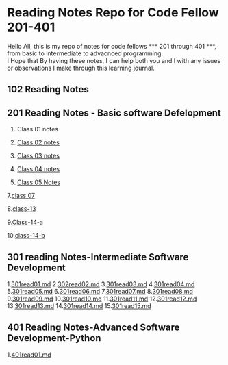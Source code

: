 
# Reading Notes Repo for Code Fellow 201-401



<p> Hello All, this is my repo of notes for code fellows *** 201 through 401 ***, from basic to intermediate to advacnced programming.<br>
I Hope that By having these notes, I can help both you and I with any issues or observations I make through this learning journal.</p>

## 102 Reading Notes











## 201 Reading Notes - Basic software Defelopment

1. Class 01 notes



2. [Class 02 notes](201class-02.md) 

3. [Class 03 notes](class-03.md)

4. [Class 04 notes](class-04.md)

5. [Class 05 Notes](class-05.md)





7.[class 07 ](class-07.md)





8.[class-13](class13.md)

9.[Class-14-a](class14a.md)

10.[class-14-b](class14b.md)


## 301 reading Notes-Intermediate Software Development

1.[301read01.md](301read01.md)
2.[302read02.md](301read02.md)
3.[301read03.md](301read03.md)
4.[301read04.md](301read04.md)
5.[301read05.md](301read05.md)
6.[301read06.md](301read06.md)
7.[301read07.md](301read07.md)
8.[301read08.md](301read08.md)
9.[301read09.md](301read09.md)
10.[301read10.md](301read10.md)
11.[301read11.md](301read11.md)
12.[301read12.md](301read12.md)
13.[301read13.md](301read13.md)
14.[301read14.md](301read14.md)
15.[301read15.md](301read15.md)





## 401 Reading Notes-Advanced Software Development-Python
1.[401read01.md](401read01.md)
